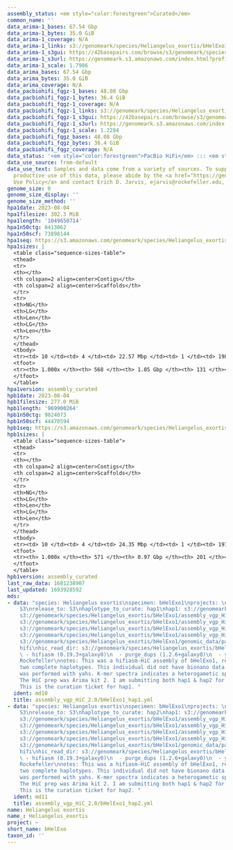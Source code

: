 ```yaml
---
assembly_status: <em style="color:forestgreen">Curated</em>
common_name: ''
data_arima-1_bases: 67.54 Gbp
data_arima-1_bytes: 35.0 GiB
data_arima-1_coverage: N/A
data_arima-1_links: s3://genomeark/species/Heliangelus_exortis/bHelExo1/genomic_data/arima/<br>
data_arima-1_s3gui: https://42basepairs.com/browse/s3/genomeark/species/Heliangelus_exortis/bHelExo1/genomic_data/arima/
data_arima-1_s3url: https://genomeark.s3.amazonaws.com/index.html?prefix=species/Heliangelus_exortis/bHelExo1/genomic_data/arima/
data_arima-1_scale: 1.7986
data_arima_bases: 67.54 Gbp
data_arima_bytes: 35.0 GiB
data_arima_coverage: N/A
data_pacbiohifi_fqgz-1_bases: 48.08 Gbp
data_pacbiohifi_fqgz-1_bytes: 36.4 GiB
data_pacbiohifi_fqgz-1_coverage: N/A
data_pacbiohifi_fqgz-1_links: s3://genomeark/species/Heliangelus_exortis/bHelExo1/genomic_data/pacbio_hifi/<br>
data_pacbiohifi_fqgz-1_s3gui: https://42basepairs.com/browse/s3/genomeark/species/Heliangelus_exortis/bHelExo1/genomic_data/pacbio_hifi/
data_pacbiohifi_fqgz-1_s3url: https://genomeark.s3.amazonaws.com/index.html?prefix=species/Heliangelus_exortis/bHelExo1/genomic_data/pacbio_hifi/
data_pacbiohifi_fqgz-1_scale: 1.2284
data_pacbiohifi_fqgz_bases: 48.08 Gbp
data_pacbiohifi_fqgz_bytes: 36.4 GiB
data_pacbiohifi_fqgz_coverage: N/A
data_status: '<em style="color:forestgreen">PacBio HiFi</em> ::: <em style="color:forestgreen">Arima</em>'
data_use_source: from-default
data_use_text: Samples and data come from a variety of sources. To support fair and
  productive use of this data, please abide by the <a href="https://genome10k.soe.ucsc.edu/data-use-policies/">Data
  Use Policy</a> and contact Erich D. Jarvis, ejarvis@rockefeller.edu, with any questions.
genome_size: 0
genome_size_display: ''
genome_size_method: ''
hpa1date: 2023-08-04
hpa1filesize: 302.3 MiB
hpa1length: '1049650714'
hpa1n50ctg: 8413062
hpa1n50scf: 73898144
hpa1seq: https://s3.amazonaws.com/genomeark/species/Heliangelus_exortis/bHelExo1/assembly_curated/bHelExo1.hap1.cur.20230804.fasta.gz
hpa1sizes: |
  <table class="sequence-sizes-table">
  <thead>
  <tr>
  <th></th>
  <th colspan=2 align=center>Contigs</th>
  <th colspan=2 align=center>Scaffolds</th>
  </tr>
  <tr>
  <th>NG</th>
  <th>LG</th>
  <th>Len</th>
  <th>LG</th>
  <th>Len</th>
  </tr>
  </thead>
  <tbody>
  <tr><td> 10 </td><td> 4 </td><td> 22.57 Mbp </td><td> 1 </td><td> 198.23 Mbp </td></tr><tr><td> 20 </td><td> 9 </td><td> 18.78 Mbp </td><td> 2 </td><td> 151.57 Mbp </td></tr><tr><td> 30 </td><td> 16 </td><td> 13.54 Mbp </td><td> 2 </td><td> 151.57 Mbp </td></tr><tr><td> 40 </td><td> 24 </td><td> 10.52 Mbp </td><td> 3 </td><td> 115.48 Mbp </td></tr><tr style="background-color:#cccccc;"><td> 50 </td><td> 36 </td><td style="background-color:#88ff88;"> 8.41 Mbp </td><td> 4 </td><td style="background-color:#88ff88;"> 73.90 Mbp </td></tr><tr><td> 60 </td><td> 50 </td><td> 5.86 Mbp </td><td> 7 </td><td> 38.99 Mbp </td></tr><tr><td> 70 </td><td> 70 </td><td> 4.27 Mbp </td><td> 10 </td><td> 26.41 Mbp </td></tr><tr><td> 80 </td><td> 103 </td><td> 2.45 Mbp </td><td> 14 </td><td> 19.43 Mbp </td></tr><tr><td> 90 </td><td> 166 </td><td> 1.18 Mbp </td><td> 21 </td><td> 13.93 Mbp </td></tr><tr><td> 100 </td><td> 568 </td><td> 8.59 Kbp </td><td> 131 </td><td> 14.37 Kbp </td></tr></tbody>
  <tfoot>
  <tr><th> 1.000x </th><th> 568 </th><th> 1.05 Gbp </th><th> 131 </th><th> 1.05 Gbp </th></tr>
  </tfoot>
  </table>
hpa1version: assembly_curated
hpb1date: 2023-08-04
hpb1filesize: 277.0 MiB
hpb1length: '969900264'
hpb1n50ctg: 9824073
hpb1n50scf: 44470594
hpb1seq: https://s3.amazonaws.com/genomeark/species/Heliangelus_exortis/bHelExo1/assembly_curated/bHelExo1.hap2.cur.20230804.fasta.gz
hpb1sizes: |
  <table class="sequence-sizes-table">
  <thead>
  <tr>
  <th></th>
  <th colspan=2 align=center>Contigs</th>
  <th colspan=2 align=center>Scaffolds</th>
  </tr>
  <tr>
  <th>NG</th>
  <th>LG</th>
  <th>Len</th>
  <th>LG</th>
  <th>Len</th>
  </tr>
  </thead>
  <tbody>
  <tr><td> 10 </td><td> 4 </td><td> 24.35 Mbp </td><td> 1 </td><td> 197.09 Mbp </td></tr><tr><td> 20 </td><td> 8 </td><td> 18.91 Mbp </td><td> 1 </td><td> 197.09 Mbp </td></tr><tr><td> 30 </td><td> 14 </td><td> 13.56 Mbp </td><td> 2 </td><td> 150.17 Mbp </td></tr><tr><td> 40 </td><td> 22 </td><td> 11.38 Mbp </td><td> 3 </td><td> 115.54 Mbp </td></tr><tr style="background-color:#cccccc;"><td> 50 </td><td> 32 </td><td style="background-color:#88ff88;"> 9.82 Mbp </td><td> 4 </td><td style="background-color:#88ff88;"> 44.47 Mbp </td></tr><tr><td> 60 </td><td> 43 </td><td> 7.40 Mbp </td><td> 6 </td><td> 38.99 Mbp </td></tr><tr><td> 70 </td><td> 59 </td><td> 4.86 Mbp </td><td> 9 </td><td> 26.13 Mbp </td></tr><tr><td> 80 </td><td> 86 </td><td> 2.69 Mbp </td><td> 14 </td><td> 18.81 Mbp </td></tr><tr><td> 90 </td><td> 143 </td><td> 1.12 Mbp </td><td> 20 </td><td> 11.22 Mbp </td></tr><tr><td> 100 </td><td> 571 </td><td> 2.84 Kbp </td><td> 201 </td><td> 12.15 Kbp </td></tr></tbody>
  <tfoot>
  <tr><th> 1.000x </th><th> 571 </th><th> 0.97 Gbp </th><th> 201 </th><th> 0.97 Gbp </th></tr>
  </tfoot>
  </table>
hpb1version: assembly_curated
last_raw_data: 1681238907
last_updated: 1693928592
mds:
- data: "species: Heliangelus exortis\nspecimen: bHelExo1\nprojects: \n  - vgp\ndata_location:
    S3\nrelease_to: S3\nhaplotype_to_curate: hap1\nhap1: s3://genomeark/species/Heliangelus_exortis/bHelExo1/assembly_vgp_HiC_2.0/bHelExo1.HiC.hap1.20230419.fasta.gz\nhap2:
    s3://genomeark/species/Heliangelus_exortis/bHelExo1/assembly_vgp_HiC_2.0/bHelExo1.HiC.hap2.20230419.fasta.gz\npretext_hap1:
    s3://genomeark/species/Heliangelus_exortis/bHelExo1/assembly_vgp_HiC_2.0/evaluation/hap1/pretext/bHelExo1_hap1__s2_heatmap.pretext\npretext_hap2:
    s3://genomeark/species/Heliangelus_exortis/bHelExo1/assembly_vgp_HiC_2.0/evaluation/hap2/pretext/bHelExo1_hap2__s2_heatmap.pretext\nkmer_spectra_img:
    s3://genomeark/species/Heliangelus_exortis/bHelExo1/assembly_vgp_HiC_2.0/evaluation/merqury_postpurge/bHelExo1_png/\npacbio_read_dir:
    s3://genomeark/species/Heliangelus_exortis/bHelExo1/genomic_data/pacbio_hifi/\npacbio_read_type:
    hifi\nhic_read_dir: s3://genomeark/species/Heliangelus_exortis/bHelExo1/genomic_data/arima/\npipeline:\n
    \ - hifiasm (0.19.3+galaxy0)\n  - purge_dups (1.2.6+galaxy0)\n  - yahs (1.2a.2+galaxy0)\nassembled_by_group:
    Rockefeller\nnotes: This was a hifiasm-HiC assembly of bHelExo1, resulting in
    two complete haplotypes. This individual did not have bionano data. HiC scaffolding
    was performed with yahs. K-mer spectra indicates a heterogametic specimen specimen.
    The HiC prep was Arima kit 2. I am submitting both hap1 & hap2 for dual curation.
    This is the curation ticket for hap1. "
  ident: md10
  title: assembly_vgp_HiC_2.0/bHelExo1_hap1.yml
- data: "species: Heliangelus exortis\nspecimen: bHelExo1\nprojects: \n  - vgp\ndata_location:
    S3\nrelease_to: S3\nhaplotype_to_curate: hap2\nhap1: s3://genomeark/species/Heliangelus_exortis/bHelExo1/assembly_vgp_HiC_2.0/bHelExo1.HiC.hap1.20230419.fasta.gz\nhap2:
    s3://genomeark/species/Heliangelus_exortis/bHelExo1/assembly_vgp_HiC_2.0/bHelExo1.HiC.hap2.20230419.fasta.gz\npretext_hap1:
    s3://genomeark/species/Heliangelus_exortis/bHelExo1/assembly_vgp_HiC_2.0/evaluation/hap1/pretext/bHelExo1_hap1__s2_heatmap.pretext\npretext_hap2:
    s3://genomeark/species/Heliangelus_exortis/bHelExo1/assembly_vgp_HiC_2.0/evaluation/hap2/pretext/bHelExo1_hap2__s2_heatmap.pretext\nkmer_spectra_img:
    s3://genomeark/species/Heliangelus_exortis/bHelExo1/assembly_vgp_HiC_2.0/evaluation/merqury_postpurge/bHelExo1_png/\npacbio_read_dir:
    s3://genomeark/species/Heliangelus_exortis/bHelExo1/genomic_data/pacbio_hifi/\npacbio_read_type:
    hifi\nhic_read_dir: s3://genomeark/species/Heliangelus_exortis/bHelExo1/genomic_data/arima/\npipeline:\n
    \ - hifiasm (0.19.3+galaxy0)\n  - purge_dups (1.2.6+galaxy0)\n  - yahs (1.2a.2+galaxy0)\nassembled_by_group:
    Rockefeller\nnotes: This was a hifiasm-HiC assembly of bHelExo1, resulting in
    two complete haplotypes. This individual did not have bionano data. HiC scaffolding
    was performed with yahs. K-mer spectra indicates a heterogametic specimen specimen.
    The HiC prep was Arima kit 2. I am submitting both hap1 & hap2 for dual curation.
    This is the curation ticket for hap2. "
  ident: md11
  title: assembly_vgp_HiC_2.0/bHelExo1_hap2.yml
name: Heliangelus exortis
name_: Heliangelus_exortis
project: ~
short_name: bHelExo
taxon_id: ''
---
```

